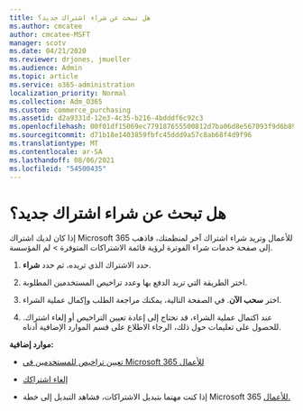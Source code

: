 ```yaml
---
title: هل تبحث عن شراء اشتراك جديد؟
ms.author: cmcatee
author: cmcatee-MSFT
manager: scotv
ms.date: 04/21/2020
ms.reviewer: drjones, jmueller
ms.audience: Admin
ms.topic: article
ms.service: o365-administration
localization_priority: Normal
ms.collection: Adm_O365
ms.custom: commerce_purchasing
ms.assetid: d2a9331d-12e3-4c35-b216-4bdddf6c92c3
ms.openlocfilehash: 00f01df15069ec779187655500812d7ba06d8e567093f9d6b89f96fe8e57a2dc
ms.sourcegitcommit: d71b18e1403859fbfc45ddd9a57c8ab68f4d9f96
ms.translationtype: MT
ms.contentlocale: ar-SA
ms.lasthandoff: 08/06/2021
ms.locfileid: "54500435"
---
```

# <a name="looking-to-buy-a-new-subscription"></a>هل تبحث عن شراء اشتراك جديد؟

إذا كان لديك اشتراك Microsoft 365 للأعمال وتريد شراء اشتراك آخر لمنظمتك، فاذهب إلى صفحة خدمات شراء الفوترة لرؤية قائمة الاشتراكات المتوفرة  \> [](https://go.microsoft.com/fwlink/p/?linkid=868433) لم المؤسسة.
 
1. حدد الاشتراك الذي تريده، ثم حدد **شراء**.

2. اختر الطريقة التي تريد الدفع بها وعدد تراخيص المستخدمين المطلوبة.

3. اختر **سحب الآن**. في الصفحة التالية، يمكنك مراجعة الطلب وإكمال عملية الشراء.

4. عند اكتمال عملية الشراء، قد تحتاج إلى إعادة تعيين التراخيص أو إلغاء اشتراك. للحصول على تعليمات حول ذلك، الرجاء الاطلاع على قسم الموارد الإضافية أدناه.

 **موارد إضافية:**
  
- [تعيين تراخيص للمستخدمين في Microsoft 365 للأعمال](/microsoft-365/admin/add-users/add-users)
    
- [إلغاء اشتراكك](/microsoft-365/commerce/subscriptions/cancel-your-subscription)
    
- إذا كنت مهتما بتبديل الاشتراكات، فشاهد التبديل إلى خطة Microsoft 365 [للأعمال.](/microsoft-365/commerce/subscriptions/switch-to-a-different-plan)